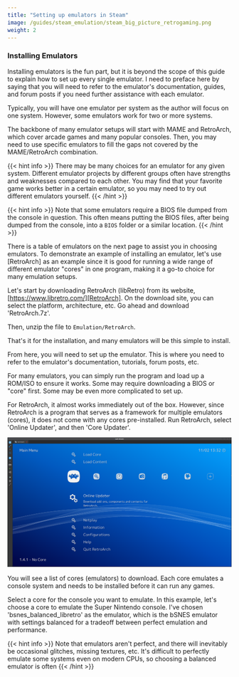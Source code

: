 ```yaml
---
title: "Setting up emulators in Steam"
image: /guides/steam_emulation/steam_big_picture_retrogaming.png
weight: 2
---
```


### Installing Emulators

Installing emulators is the fun part, but it is beyond the scope of this guide to explain how to set up every single emulator. I need to preface here by saying that you will need to refer to the emulator's documentation, guides, and forum posts if you need further assistance with each emulator.

Typically, you will have one emulator per system as the author will focus on one system. However, some emulators work for two or more systems.

The backbone of many emulator setups will start with MAME and RetroArch, which cover arcade games and many popular consoles. Then, you may need to use specific emulators to fill the gaps not covered by the MAME/RetroArch combination.

{{< hint info >}}
There may be many choices for an emulator for any given system. Different emulator projects by different groups often have strengths and weaknesses compared to each other. You may find that your favorite game works better in a certain emulator, so you may need to try out different emulators yourself.
{{< /hint >}}

{{< hint info >}}
Note that some emulators require a BIOS file dumped from the console in question. This often means putting the BIOS files, after being dumped from the console, into a `BIOS` folder or a similar location.
{{< /hint >}}

There is a table of emulators on the next page to assist you in choosing emulators. To demonstrate an example of installing an emulator, let's use [RetroArch] as an example since it is good for running a wide range of different emulator "cores" in one program, making it a go-to choice for many emulation setups.

Let's start by downloading RetroArch (libRetro) from its website, [https://www.libretro.com/][RetroArch]. On the download site, you can select the platform, architecture, etc. Go ahead and download 'RetroArch.7z'.

Then, unzip the file to `Emulation/RetroArch`.

That's it for the installation, and many emulators will be this simple to install.

From here, you will need to set up the emulator. This is where you need to refer to the emulator's documentation, tutorials, forum posts, etc.

For many emulators, you can simply run the program and load up a ROM/ISO to ensure it works. Some may require downloading a BIOS or "core" first. Some may be even more complicated to set up.

For RetroArch, it almost works immediately out of the box. However, since RetroArch is a program that serves as a framework for multiple emulators (cores), it does not come with any cores pre-installed. Run RetroArch, select 'Online Updater', and then 'Core Updater'.

![RetroArch at the core updated screen](retroarch_online_updated.png)

You will see a list of cores (emulators) to download. Each core emulates a console system and needs to be installed before it can run any games.

Select a core for the console you want to emulate. In this example, let's choose a core to emulate the Super Nintendo console. I've chosen 'bsnes_balanced_libretro' as the emulator, which is the bSNES emulator with settings balanced for a tradeoff between perfect emulation and performance.

{{< hint info >}}
Note that emulators aren't perfect, and there will inevitably be occasional glitches, missing textures, etc. It's difficult to perfectly emulate some systems even on modern CPUs, so choosing a balanced emulator is often
{{< /hint >}}
